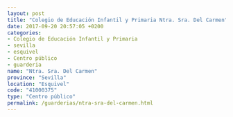 ```yaml
---
layout: post
title: "Colegio de Educación Infantil y Primaria Ntra. Sra. Del Carmen"
date: 2017-09-20 20:57:05 +0200
categories:
- Colegio de Educación Infantil y Primaria
- sevilla
- esquivel
- Centro público
- guarderia
name: "Ntra. Sra. Del Carmen"
province: "Sevilla"
location: "Esquivel"
code: "41000375"
type: "Centro público"
permalink: /guarderias/ntra-sra-del-carmen.html
---
```

